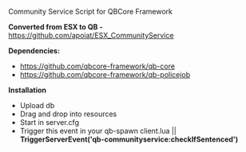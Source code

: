 Community Service Script for QBCore Framework 


**Converted from ESX to QB -** https://github.com/apoiat/ESX_CommunityService

**Dependencies:**
- https://github.com/qbcore-framework/qb-core
- https://github.com/qbcore-framework/qb-policejob

**Installation**
- Upload db
- Drag and drop into resources 
- Start in server.cfg
- Trigger this event in your qb-spawn client.lua || **TriggerServerEvent('qb-communityservice:checkIfSentenced')**
